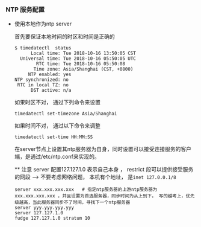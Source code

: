 ### NTP 服务配置

- 使用本地作为ntp server

  首先要保证本地时间的时区和时间是正确的

  ```shell
  $ timedatectl  status
        Local time: Tue 2018-10-16 13:50:05 CST
    Universal time: Tue 2018-10-16 05:50:05 UTC
          RTC time: Tue 2018-10-16 05:50:08
         Time zone: Asia/Shanghai (CST, +0800)
       NTP enabled: yes
  NTP synchronized: no
   RTC in local TZ: no
        DST active: n/a
  ```

  如果时区不对， 通过下列命令来设置

  ```
  timedatectl set-timezone Asia/Shanghai
  ```

  如果时间不对， 通过以下命令来调整

  ```
  timedatectl set-time HH:MM:SS
  ```

  在server节点上设置其ntp服务器为自身，同时设置可以接受连接服务的客户端，是通过/etc/ntp.conf来实现的。

  ** 注意 server 配置127.127.1.0 表示自己本身 ， restrict 段可以提供接受服务的网段  --> 不要考虑网络问题， 本机有个地址， 是`inet 127.0.0.1/8`

  ```
  server xxx.xxx.xxx.xxx   # 指定ntp服务器的上游ntp服务器为xxx.xxx.xxx.xxx ，并且设置为首选服务器，同步时间为从上到下， 写的越考上，优先级越高，当此服务器同步不了时间，寻找下一个ntp服务器
  server yyy.yyy.yyy.yyy
  server 127.127.1.0	
  fudge 127.127.1.0 stratum 10
  ```















